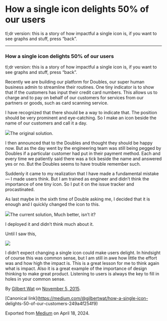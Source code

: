 # How a single icon delights 50% of our users

tl;dr version: this is a story of how impactful a single icon is, if you want
to see graphs and stuff, press “back”.

* * *

### How a single icon delights 50% of our users

tl;dr version: this is a story of how impactful a single icon is, if you want
to see graphs and stuff, press “back”.

Recently we are building our platform for Doubles, our super human business
admin to streamline their routines. One tiny indicator is to show that if the
customers has input their credit card numbers. This allows us to charge and to
pay on behalf of our customers for services from our partners or goods, such
as card scanning service.

I have recognized that there should be a way to indicate that. The position
should be very prominent and eye-catching. So I make an icon beside the name
of our customers and call it a day.

![](https://cdn-images-1.medium.com/max/800/1*zlH2CIAKUZEpmu2VKp0XDA.png)The
original solution.

I then announced that to the Doubles and thought they should be happy now. But
as the day went by the engineering team was still being pegged by Doubles if a
particular customer had put in their payment method. Each and every time we
patiently said there was a tick beside the name and answered yes or no. But
the Doubles seems to have trouble remember such.

Suddenly it came to my realization that I have made a fundamental mistake — I
made users think. But I am trained as engineer and didn’t think the importance
of one tiny icon. So I put it on the issue tracker and procastinated.

As last maybe in the sixth time of Double asking me, I decided that it is
enough and I quickly changed the icon to this.

![](https://cdn-images-1.medium.com/max/800/1*XdhLEnsHQVHNcNBOJ6X32A.png)The
current solution, Much better, isn’t it?

I deployed it and didn’t think much about it.

Until I saw this,

![](https://cdn-images-1.medium.com/max/800/1*Y70D-a923NeYJFpoi56V8A.png)

I didn’t expect changing a single icon could make users delight. In hindsight
of course this was common sense, but I am still in awe how little the effort
was and how high the impact is. This is a great lesson for me to think again
what is impact. Also it is a great example of the importance of design
thinking to make great product. Listening to users is always the key to fill
in holes in your common sense.

By [Gilbert Wat](https://medium.com/@gilbertwat) on [November 5,
2015](https://medium.com/p/249a4f254f9).

[Canonical link](https://medium.com/@gilbertwat/how-a-single-icon-
delights-50-of-our-customers-249a4f254f9)

Exported from [Medium](https://medium.com) on April 18, 2024.


